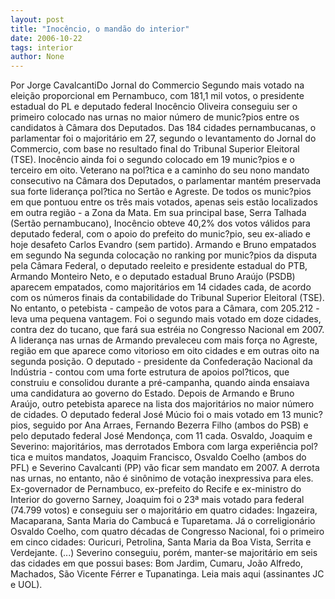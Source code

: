 ```yaml
---
layout: post
title: "Inocêncio, o mandão do interior"
date: 2006-10-22
tags: interior
author: None
---
```

Por Jorge CavalcantiDo Jornal do Commercio
Segundo mais votado na eleição proporcional em Pernambuco, com 181,1 mil votos, o presidente estadual do PL e deputado federal Inocêncio Oliveira conseguiu ser o primeiro colocado nas urnas no maior número de munic?pios entre os candidatos à Câmara dos Deputados. 
Das 184 cidades pernambucanas, o parlamentar foi o majoritário em 27, segundo o levantamento do Jornal do Commercio, com base no resultado final do Tribunal Superior Eleitoral (TSE). Inocêncio ainda foi o segundo colocado em 19 munic?pios e o terceiro em oito. 
Veterano na pol?tica e a caminho do seu nono mandato consecutivo na Câmara dos Deputados, o parlamentar mantém preservada sua forte liderança pol?tica no Sertão e Agreste. 
De todos os munic?pios em que pontuou entre os três mais votados, apenas seis estão localizados em outra região - a Zona da Mata. 
Em sua principal base, Serra Talhada (Sertão pernambucano), Inocêncio obteve 40,2% dos votos válidos para deputado federal, com o apoio do prefeito do munic?pio, seu ex-aliado e hoje desafeto Carlos Evandro (sem partido).
Armando e Bruno empatados em segundo
Na segunda colocação no ranking por munic?pios da disputa pela Câmara Federal, o deputado reeleito e presidente estadual do PTB, Armando Monteiro Neto, e o deputado estadual Bruno Araújo (PSDB) aparecem empatados, como majoritários em 14 cidades cada, de acordo com os números finais da contabilidade do Tribunal Superior Eleitoral (TSE). 
No entanto, o petebista - campeão de votos para a Câmara, com 205.212 - leva uma pequena vantagem. Foi o segundo mais votado em doze cidades, contra dez do tucano, que fará sua estréia no Congresso Nacional em 2007. 
A liderança nas urnas de Armando prevaleceu com mais força no Agreste, região em que aparece como vitorioso em oito cidades e em outras oito na segunda posição. 
O deputado - presidente da Confederação Nacional da Indústria - contou com uma forte estrutura de apoios pol?ticos, que construiu e consolidou durante a pré-campanha, quando ainda ensaiava uma candidatura ao governo do Estado. 
Depois de Armando e Bruno Araújo, outro petebista aparece na lista dos majoritários no maior número de cidades. 
O deputado federal José Múcio foi o mais votado em 13 munic?pios, seguido por Ana Arraes, Fernando Bezerra Filho (ambos do PSB) e pelo deputado federal José Mendonça, com 11 cada.
Osvaldo, Joaquim e Severino: majoritários, mas derrotados
Embora com larga experiência pol?tica e muitos mandatos, Joaquim Francisco, Osvaldo Coelho (ambos do PFL) e Severino Cavalcanti (PP) vão ficar sem mandato em 2007. A derrota nas urnas, no entanto, não é sinônimo de votação inexpressiva para eles. 
Ex-governador de Pernambuco, ex-prefeito do Recife e ex-ministro do Interior do governo Sarney, Joaquim foi o 23ª mais votado para federal (74.799 votos) e conseguiu ser o majoritário em quatro cidades: Ingazeira, Macaparana, Santa Maria do Cambucá e Tuparetama.
Já o correligionário Osvaldo Coelho, com quatro décadas de Congresso Nacional, foi o primeiro em cinco cidades: Ouricuri, Petrolina, Santa Maria da Boa Vista, Serrita e Verdejante. 
(...) Severino conseguiu, porém, manter-se majoritário em seis das cidades em que possui bases: Bom Jardim, Cumaru, João Alfredo, Machados, São Vicente Férrer e Tupanatinga.
Leia mais aqui (assinantes JC e UOL). 